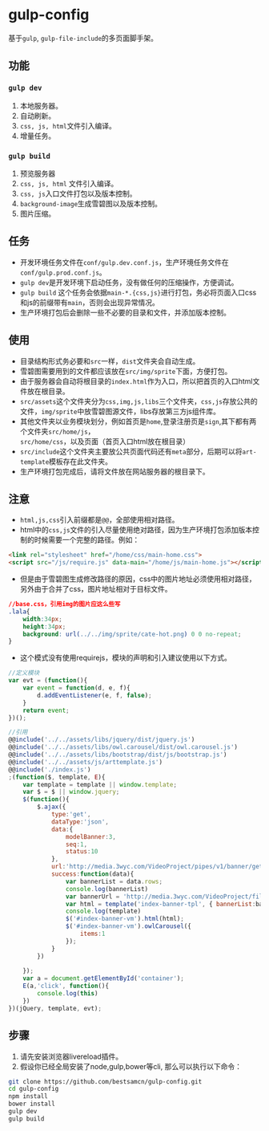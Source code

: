 # gulp-config
基于``gulp``, ``gulp-file-include``的多页面脚手架。

## 功能
### ``gulp dev``
1. 本地服务器。
2. 自动刷新。
3. ``css, js, html``文件引入编译。
4. 增量任务。
### ``gulp build``
1. 预览服务器
2. ``css, js, html`` 文件引入编译。
3. ``css, js``入口文件打包以及版本控制。
4. ``background-image``生成雪碧图以及版本控制。
5. 图片压缩。

## 任务
- 开发环境任务文件在``conf/gulp.dev.conf.js``，生产环境任务文件在``conf/gulp.prod.conf.js``。
- ``gulp dev``是开发环境下启动任务，没有做任何的压缩操作，方便调试。
- ``gulp build`` 这个任务会依据``main-*.{css,js}``进行打包，务必将页面入口css和js的前缀带有``main``，否则会出现异常情况。
- 生产环境打包后会删除一些不必要的目录和文件，并添加版本控制。

## 使用
- 目录结构形式务必要和``src``一样，``dist``文件夹会自动生成。
- 雪碧图需要用到的文件都应该放在``src/img/sprite``下面，方便打包。
- 由于服务器会自动将根目录的``index.html``作为入口，所以把首页的入口html文件放在根目录。
- ``src/assets``这个文件夹分为``css,img,js,libs``三个文件夹，``css,js``存放公共的文件，``img/sprite``中放雪碧图源文件，libs存放第三方js组件库。
- 其他文件夹以业务模块划分，例如首页是``home``,登录注册页是``sign``,其下都有两个文件夹``src/home/js``，``src/home/css``，以及页面（首页入口html放在根目录）
- ``src/include``这个文件夹主要放公共页面代码还有``meta``部分，后期可以将``art-template``模板存在此文件夹。
- 生产环境打包完成后，请将文件放在网站服务器的根目录下。

## 注意
- ``html,js,css``引入前缀都是``@@``，全部使用相对路径。
- html中的``css,js``文件的引入尽量使用绝对路径，因为生产环境打包添加版本控制的时候需要一个完整的路径。例如：
```html
<link rel="stylesheet" href="/home/css/main-home.css">
<script src="/js/require.js" data-main="/home/js/main-home.js"></script>
```
- 但是由于雪碧图生成修改路径的原因，css中的图片地址必须使用相对路径，另外由于合并了css，图片地址相对于目标文件。
```css
//base.css，引用img的图片应这么些写
.lala{
    width:34px;
    height:34px;
    background: url(../../img/sprite/cate-hot.png) 0 0 no-repeat;
}
```
- 这个模式没有使用requirejs，模块的声明和引入建议使用以下方式。
```javascript
//定义模块
var evt = (function(){
	var event = function(d, e, f){
        d.addEventListener(e, f, false);
    }
    return event;
})();
```
```javascript
//引用
@@include('../../assets/libs/jquery/dist/jquery.js')
@@include('../../assets/libs/owl.carousel/dist/owl.carousel.js')
@@include('../../assets/libs/bootstrap/dist/js/bootstrap.js')
@@include('../../assets/js/arttemplate.js')
@@include('./index.js')
;(function($, template, E){
    var template = template || window.template;
    var $ = $ || window.jquery;
    $(function(){
        $.ajax({
            type:'get',
            dataType:'json',
            data:{
                modelBanner:3,
                seq:1,
                status:10
            },
            url:'http://media.3wyc.com/VideoProject/pipes/v1/banner/getListBanner',
            success:function(data){
                var bannerList = data.rows;
                console.log(bannerList)
                var bannerUrl = 'http://media.3wyc.com/VideoProject/files/banner/';
                var html = template('index-banner-tpl', { bannerList:bannerList, bannerUrl:bannerUrl });
                console.log(template)
                $('#index-banner-vm').html(html);
                $('#index-banner-vm').owlCarousel({
                    items:1
                });
            }
        })
        
    });
    var a = document.getElementById('container');
    E(a,'click', function(){
        console.log(this)
    })
})(jQuery, template, evt);
```
## 步骤
1. 请先安装浏览器livereload插件。  
2. 假设你已经全局安装了node,gulp,bower等cli, 那么可以执行以下命令：
```bash
git clone https://github.com/bestsamcn/gulp-config.git
cd gulp-config
npm install
bower install
gulp dev
gulp build
```


